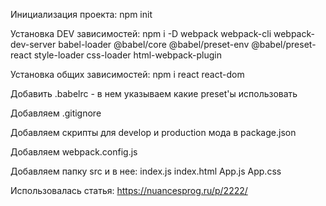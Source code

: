 Инициализация проекта:
npm init

Установка DEV зависимостей:
npm i -D webpack webpack-cli webpack-dev-server babel-loader @babel/core @babel/preset-env @babel/preset-react style-loader css-loader html-webpack-plugin

Установка общих зависимостей:
npm i react react-dom

Добавить .babelrc - в нем указываем какие preset'ы использовать

Добавляем .gitignore

Добавляем скрипты для develop и production мода в package.json

Добавляем webpack.config.js

Добавляем папку src и в нее:
index.js
index.html
App.js
App.css

Использовалась статья: https://nuancesprog.ru/p/2222/